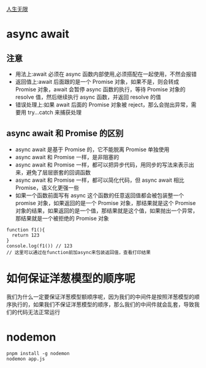 [人生无限](https://lemonly14.github.io/passages/node-2-5/#%E5%88%A9%E7%94%A8%E6%B5%8F%E8%A7%88%E5%99%A8%E5%8F%91%E9%80%81http%E8%AF%B7%E6%B1%82)

# async await

## 注意

- 用法上:await 必须在 async 函数内部使用,必须搭配在一起使用，不然会报错
- 返回值上:await 后面跟的是一个 Promise 对象，如果不是，则会转成 Promise 对象，await 会暂停 async 函数的执行，等待 Promise 对象的 resolve 值，然后继续执行 async 函数，并返回 resolve 的值
- 错误处理上:如果 await 后面的 Promise 对象被 reject，那么会抛出异常，需要用 try...catch 来捕获处理

## async await 和 Promise 的区别

- async await 是基于 Promise 的，它不能脱离 Promise 单独使用
- async await 和 Promise 一样，是非阻塞的
- async await 和 Promise 一样，都可以把异步代码，用同步的写法来表示出来，避免了层层嵌套的回调函数
- async await 和 Promise 一样，都可以简化代码，但 async await 相比 Promise，语义化更强一些
- 如果一个函数前面写有 async 这个函数的任意返回值都会被包装整一个 promise 对象，如果返回的是一个 Promise 对象，那结果就是这个 Promise 对象的结果，如果返回的是一个值，那结果就是这个值，如果抛出一个异常，那结果就是一个被拒绝的 Promise 对象

```
function f1(){
  return 123
}
console.log(f1()) // 123
// 这里可以通过在function前加async来包装返回值，查看打印结果
```

# 如何保证洋葱模型的顺序呢

我们为什么一定要保证洋葱模型额顺序呢，因为我们的中间件是按照洋葱模型的顺序执行的，如果我们不保证洋葱模型的顺序，那么我们的中间件就会乱套，导致我们的代码无法正常运行

# nodemon

```
pnpm install -g nodemon
nodemon app.js
```
